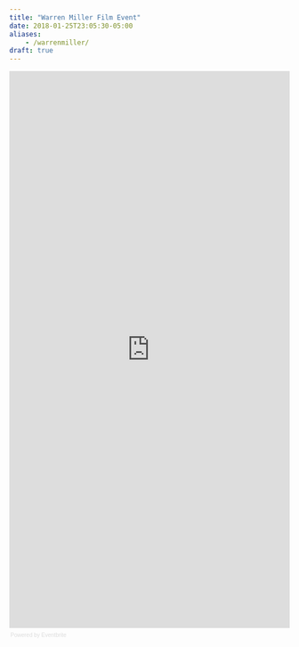 ```yaml
---
title: "Warren Miller Film Event"
date: 2018-01-25T23:05:30-05:00
aliases:
    - /warrenmiller/
draft: true
---
```


<div style="width: 100%; text-align: left;"><iframe src="https://www.eventbrite.com/e/warren-millers-here-there-everywhere-tickets-28362277335?ref=estw" frameborder="0" marginwidth="5" marginheight="5" scrolling="auto" width="100%" height="1000"></iframe>
<div style="font-family: Helvetica, Arial; font-size: 10px; padding: 5px 0 5px; margin: 2px; width: 100%; text-align: left;"><a class="powered-by-eb" style="color: #dddddd; text-decoration: none;" href="http://www.eventbrite.com/r/estw" target="_blank">Powered by Eventbrite</a></div>
</div>